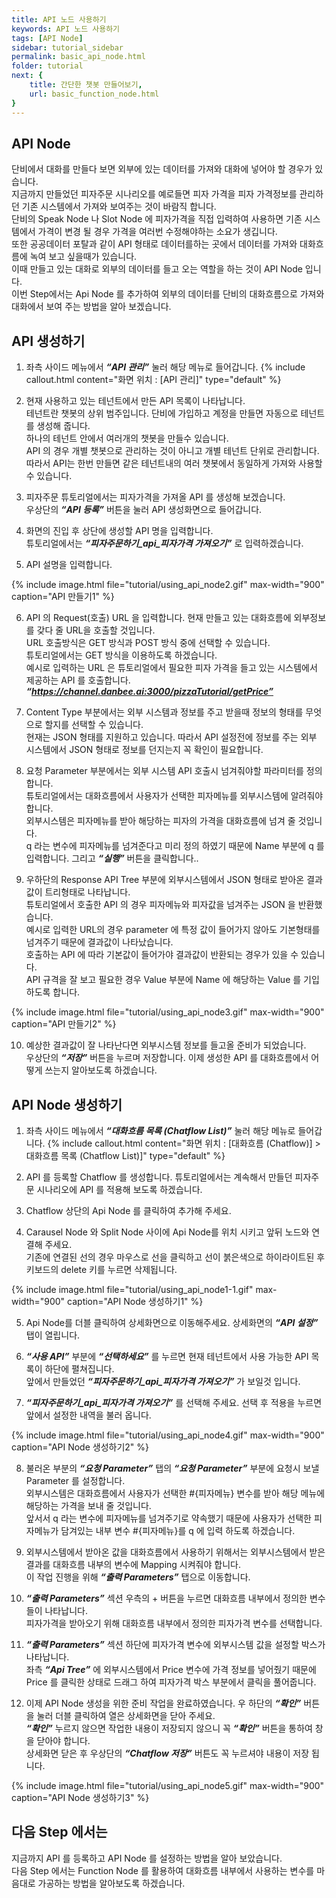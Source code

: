 ```yaml
---
title: API 노드 사용하기
keywords: API 노드 사용하기
tags: [API Node]
sidebar: tutorial_sidebar
permalink: basic_api_node.html
folder: tutorial
next: {
    title: 간단한 챗봇 만들어보기,
    url: basic_function_node.html
}
---
```


## API Node
단비에서 대화를 만들다 보면 외부에 있는 데이터를 가져와 대화에 넣어야 할 경우가 있습니다. <br/>
지금까지 만들었던 피자주문 시나리오를 예로들면 피자 가격을 피자 가격정보를 관리하던 기존 시스템에서 가져와 보여주는 것이 바람직 합니다. <br/>
단비의 Speak Node 나 Slot Node 에 피자가격을 직접 입력하여 사용하면 기존 시스템에서 가격이 변경 될 경우 가격을 여러번 수정해야하는 소요가 생깁니다. <br/>
또한 공공데이터 포탈과 같이 API 형태로 데이터를하는 곳에서 데이터를 가져와 대화흐름에 녹여 보고 싶을때가 있습니다. <br/>
이때 만들고 있는 대화로 외부의 데이터를 들고 오는 역할을 하는 것이 API Node 입니다. <br/>
이번 Step에서는 Api Node 를 추가하여 외부의 데이터를 단비의 대화흐름으로 가져와 대화에서 보여 주는 방법을 알아 보겠습니다. <br/>

## API 생성하기
1) 좌측 사이드 메뉴에서 ***“API 관리”*** 눌러 해당 메뉴로 들어갑니다.
{% include callout.html content="화면 위치 : [API 관리]" type="default" %}

2) 현재 사용하고 있는 테넌트에서 만든 API 목록이 나타납니다. <br/>
테넌트란 챗봇의 상위 범주입니다. 단비에 가입하고 계정을 만들면 자동으로 테넌트를 생성해 줍니다. <br/>
하나의 테넌트 안에서 여러개의 챗봇을 만들수 있습니다. <br/>
API 의 경우 개별 챗봇으로 관리하는 것이 아니고 개별 테넌트 단위로 관리합니다. <br/>
따라서 API는 한번 만들면 같은 테넌트내의 여러 챗봇에서 동일하게 가져와 사용할 수 있습니다.

3) 피자주문 튜토리얼에서는 피자가격을 가져올 API 를 생성해 보겠습니다. <br/>
우상단의 ***“API 등록”*** 버튼을 눌러 API 생성화면으로 들어갑니다. 

4) 화면의 진입 후 상단에 생성할 API 명을 입력합니다. <br/>
튜토리얼에서는 ***“피자주문하기_api_피자가격 가져오기”*** 로 입력하겠습니다.

5) API 설명을 입력합니다.

{% include image.html file="tutorial/using_api_node2.gif" max-width="900" caption="API 만들기1" %}

6) API 의 Request(호출) URL 을 입력합니다. 현재 만들고 있는 대화흐름에 외부정보를 갖다 줄 URL을 호출할 것입니다. <br/>
URL 호출방식은 GET 방식과 POST 방식 중에 선택할 수 있습니다. <br/>
튜토리얼에서는 GET 방식을 이용하도록 하겠습니다. <br/>
예시로 입력하는 URL 은 튜토리얼에서 필요한 피자 가격을 들고 있는 시스템에서 제공하는 API 를 호출합니다. <br/>
***“https://channel.danbee.ai:3000/pizzaTutorial/getPrice”***

7) Content Type 부분에서는 외부 시스템과 정보를 주고 받을때 정보의 형태를 무엇으로 할지를 선택할 수 있습니다. <br/>
현재는 JSON 형태를 지원하고 있습니다. 따라서 API 설정전에 정보를 주는 외부 시스템에서 JSON 형태로 정보를 던지는지 꼭 확인이 필요합니다.

8) 요청 Parameter 부분에서는 외부 시스템 API 호출시 넘겨줘야할 파라미터를 정의합니다. <br/>
튜토리얼에서는 대화흐름에서 사용자가 선택한 피자메뉴를 외부시스템에 알려줘야 합니다. <br/>
외부시스템은 피자메뉴를 받아 해당하는 피자의 가격을 대화흐름에 넘겨 줄 것입니다. <br/>
q 라는 변수에 피자메뉴를 넘겨준다고 미리 정의 하였기 때문에 Name 부분에 q 를 입력합니다. 그리고 ***“실행”*** 버튼을 클릭합니다.. <br/>

9) 우하단의 Response API Tree 부분에 외부시스템에서 JSON 형태로 받아온 결과값이 트리형태로 나타납니다. <br/>
튜토리얼에서 호출한 API 의 경우 피자메뉴와 피자값을 넘겨주는 JSON 을 반환했습니다. <br/>
예시로 입력한 URL의 경우 parameter 에 특정 값이 들어가지 않아도 기본형태를 넘겨주기 때문에 결과값이 나타났습니다. <br/>
호출하는 API 에 따라 기본값이 들어가야 결과값이 반환되는 경우가 있을 수 있습니다. <br/>
API 규격을 잘 보고 필요한 경우 Value 부분에 Name 에 해당하는 Value 를 기입하도록 합니다.

{% include image.html file="tutorial/using_api_node3.gif" max-width="900" caption="API 만들기2" %}

10) 예상한 결과값이 잘 나타난다면 외부시스템 정보를 들고올 준비가 되었습니다. <br/>
우상단의 ***“저장”*** 버튼을 누르며 저장합니다. 이제 생성한 API 를 대화흐름에서 어떻게 쓰는지 알아보도록 하겠습니다.


## API Node 생성하기

1) 좌측 사이드 메뉴에서 ***“대화흐름 목록 (Chatflow List)”*** 눌러 해당 메뉴로 들어갑니다.
{% include callout.html content="화면 위치 : [대화흐름 (Chatflow)] > 대화흐름 목록 (Chatflow List)]" type="default" %}

2) API 를 등록할 Chatflow 를 생성합니다. 튜토리얼에서는 계속해서 만들던 피자주문 시나리오에 API 를 적용해 보도록 하겠습니다.

3) Chatflow 상단의 Api Node 를 클릭하여 추가해 주세요.

4) Carausel Node 와 Split Node 사이에 Api Node를 위치 시키고 앞뒤 노드와 연결해 주세요. <br/>
기존에 연결된 선의 경우 마우스로 선을 클릭하고 선이 붉은색으로 하이라이트된 후 키보드의 delete 키를 누르면 삭제됩니다.

{% include image.html file="tutorial/using_api_node1-1.gif" max-width="900" caption="API Node 생성하기1" %}

5) Api Node를 더블 클릭하여 상세화면으로 이동해주세요. 상세화면의 ***“API 설정”*** 탭이 열립니다. 

6) ***“사용 API”*** 부분에 ***“선택하세요”*** 를 누르면 현재 테넌트에서 사용 가능한 API 목록이 하단에 펼쳐집니다. <br/>
앞에서 만들었던 ***“피자주문하기_api_피자가격 가져오기”*** 가 보일것 입니다. 

7) ***“피자주문하기_api_피자가격 가져오기”*** 를 선택해 주세요. 선택 후 적용을 누르면 앞에서 설정한 내역을 불러 옵니다.

{% include image.html file="tutorial/using_api_node4.gif" max-width="900" caption="API Node 생성하기2" %}

8) 불러온 부분의 ***“요청 Parameter”*** 탭의 ***“요청 Parameter”*** 부분에 요청시 보낼 Parameter 를 설정합니다. <br/>
외부시스템은 대화흐름에서 사용자가 선택한 #{피자메뉴} 변수를 받아 해당 메뉴에 해당하는 가격을 보내 줄 것입니다. <br/>
앞서서 q 라는 변수에 피자메뉴를 넘겨주기로 약속했기 때문에 사용자가 선택한 피자메뉴가 담겨있는 내부 변수 #{피자메뉴}를 q 에 입력 하도록 하겠습니다.

9) 외부시스템에서 받아온 값을 대화흐름에서 사용하기 위해서는 외부시스템에서 받은 결과를 대화흐름 내부의 변수에 Mapping 시켜줘야 합니다. <br/>
이 작업 진행을 위해  ***“출력 Parameters”*** 탭으로 이동합니다. <br/>

10) ***“출력 Parameters”*** 섹션 우측의 + 버튼을 누르면 대화흐름 내부에서 정의한 변수들이 나타납니다. <br/>
피자가격을 받아오기 위해 대화흐름 내부에서 정의한 피자가격 변수를 선택합니다.

11) ***“출력 Parameters”*** 섹션 하단에 피자가격 변수에 외부시스템 값을 설정할 박스가 나타납니다. <br/>
좌측 ***“Api Tree”*** 에 외부시스템에서 Price 변수에 가격 정보를 넣어줬기 때문에 Price 를 클릭한 상태로 드래그 하여 피자가격 박스 부분에서 클릭을 풀어줍니다. <br/>

12) 이제 API Node 생성을 위한 준비 작업을 완료하였습니다. 우 하단의 ***“확인”*** 버튼을 눌러 더블 클릭하여 열은 상세화면을 닫아 주세요. <br/>
***“확인”*** 누르지 않으면 작업한 내용이 저장되지 않으니 꼭 ***“확인”*** 버튼을 통하여 창을 닫아야 합니다. <br/>
상세화면 닫은 후 우상단의 ***“Chatflow 저장”*** 버튼도 꼭 누르셔야 내용이 저장 됩니다.

{% include image.html file="tutorial/using_api_node5.gif" max-width="900" caption="API Node 생성하기3" %}


## 다음 Step 에서는 
지금까지 API 를 등록하고 API Node 를 설정하는 방법을 알아 보았습니다.<br/>
다음 Step 에서는 Function Node 를 활용하여 대화흐름 내부에서 사용하는 변수를 마음대로 가공하는 방법을 알아보도록 하겠습니다.